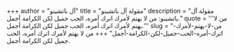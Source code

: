 +++
author = "آل باتشينو"
title = "مقولة آل باتشينو"
description = "مقولة آل باتشينو: من لا يهتم لأمرك اترك أمره، الحب جميل لكن الكرامة أجمل."
quote = '''من لا يهتم لأمرك اترك أمره، الحب جميل لكن الكرامة أجمل.'''
slug = "من-لا-يهتم-لأمرك-اترك-أمره-الحب-جميل-لكن-الكرامة-أجمل"
+++
من لا يهتم لأمرك اترك أمره، الحب جميل لكن الكرامة أجمل.
